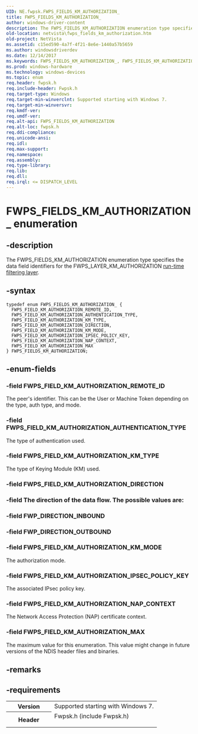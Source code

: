 ```yaml
---
UID: NE.fwpsk.FWPS_FIELDS_KM_AUTHORIZATION_
title: FWPS_FIELDS_KM_AUTHORIZATION_
author: windows-driver-content
description: The FWPS_FIELDS_KM_AUTHORIZATION enumeration type specifies the data field identifiers for the FWPS_LAYER_KM_AUTHORIZATION run-time filtering layer.
old-location: netvista\fwps_fields_km_authorization.htm
old-project: NetVista
ms.assetid: c15ed590-4a7f-4f21-8e6e-1440a57b5659
ms.author: windowsdriverdev
ms.date: 12/14/2017
ms.keywords: FWPS_FIELDS_KM_AUTHORIZATION_, FWPS_FIELDS_KM_AUTHORIZATION
ms.prod: windows-hardware
ms.technology: windows-devices
ms.topic: enum
req.header: fwpsk.h
req.include-header: Fwpsk.h
req.target-type: Windows
req.target-min-winverclnt: Supported starting with Windows 7.
req.target-min-winversvr: 
req.kmdf-ver: 
req.umdf-ver: 
req.alt-api: FWPS_FIELDS_KM_AUTHORIZATION
req.alt-loc: fwpsk.h
req.ddi-compliance: 
req.unicode-ansi: 
req.idl: 
req.max-support: 
req.namespace: 
req.assembly: 
req.type-library: 
req.lib: 
req.dll: 
req.irql: <= DISPATCH_LEVEL
---
```


# FWPS_FIELDS_KM_AUTHORIZATION_ enumeration



## -description
The FWPS_FIELDS_KM_AUTHORIZATION enumeration type specifies the data field identifiers for the
  FWPS_LAYER_KM_AUTHORIZATION 
  <a href="netvista.run_time_filtering_layer_identifiers">run-time filtering layer</a>.



## -syntax

````
typedef enum FWPS_FIELDS_KM_AUTHORIZATION_ { 
  FWPS_FIELD_KM_AUTHORIZATION_REMOTE_ID,
  FWPS_FIELD_KM_AUTHORIZATION_AUTHENTICATION_TYPE,
  FWPS_FIELD_KM_AUTHORIZATION_KM_TYPE,
  FWPS_FIELD_KM_AUTHORIZATION_DIRECTION,
  FWPS_FIELD_KM_AUTHORIZATION_KM_MODE,
  FWPS_FIELD_KM_AUTHORIZATION_IPSEC_POLICY_KEY,
  FWPS_FIELD_KM_AUTHORIZATION_NAP_CONTEXT,
  FWPS_FIELD_KM_AUTHORIZATION_MAX
} FWPS_FIELDS_KM_AUTHORIZATION;
````


## -enum-fields

### -field FWPS_FIELD_KM_AUTHORIZATION_REMOTE_ID

The peer's identifier. This can be the User or Machine Token depending on the type, auth type, and
     mode.


### -field FWPS_FIELD_KM_AUTHORIZATION_AUTHENTICATION_TYPE

The type of authentication used.


### -field FWPS_FIELD_KM_AUTHORIZATION_KM_TYPE

The type of Keying Module (KM) used.


### -field FWPS_FIELD_KM_AUTHORIZATION_DIRECTION


### -field The direction of the data flow. The possible values are:
     

### -field FWP_DIRECTION_INBOUND
     

### -field FWP_DIRECTION_OUTBOUND


### -field FWPS_FIELD_KM_AUTHORIZATION_KM_MODE

The authorization mode.


### -field FWPS_FIELD_KM_AUTHORIZATION_IPSEC_POLICY_KEY

The associated IPsec policy key.


### -field FWPS_FIELD_KM_AUTHORIZATION_NAP_CONTEXT

The Network Access Protection (NAP) certificate context.


### -field FWPS_FIELD_KM_AUTHORIZATION_MAX

The maximum value for this enumeration. This value might change in future versions of the NDIS
     header files and binaries.


## -remarks


## -requirements
<table>
<tr>
<th width="30%">
Version

</th>
<td width="70%">
Supported starting with Windows 7.

</td>
</tr>
<tr>
<th width="30%">
Header

</th>
<td width="70%">
<dl>
<dt>Fwpsk.h (include Fwpsk.h)</dt>
</dl>
</td>
</tr>
</table>